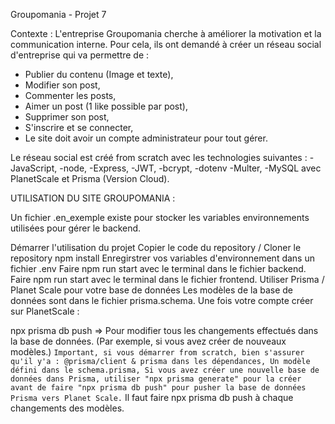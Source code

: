 Groupomania - Projet 7

Contexte : L'entreprise Groupomania cherche à améliorer la motivation et la communication interne. Pour cela, ils ont demandé à créer un réseau social d'entreprise qui va permettre de : 
- Publier du contenu (Image et texte),
- Modifier son post,
- Commenter les posts,
- Aimer un post (1 like possible par post),
- Supprimer son post, 
- S'inscrire et se connecter, 
- Le site doit avoir un compte administrateur pour tout gérer. 

Le réseau social est créé from scratch avec les technologies suivantes : 
-JavaScript, -node, -Express, -JWT, -bcrypt, -dotenv -Multer, -MySQL avec PlanetScale et Prisma (Version Cloud).

UTILISATION DU SITE GROUPOMANIA : 

Un fichier .en_exemple existe pour stocker les variables environnements utilisées pour gérer le backend.

Démarrer l'utilisation du projet
Copier le code du repository / Cloner le repository
npm install
Enregirstrer vos variables d'environnement dans un fichier .env
Faire npm run start avec le terminal dans le fichier backend.
Faire npm run start avec le terminal dans le fichier frontend.
Utiliser Prisma / Planet Scale pour votre base de données
Les modèles de la base de données sont dans le fichier prisma.schema. Une fois votre compte créer sur PlanetScale :

npx prisma db push => Pour modifier tous les changements effectués dans la base de données. (Par exemple, si vous avez créer de nouveaux modèles.) `Important, si vous démarrer from scratch, bien s'assurer qu'il y'a :
@prisma/client & prisma dans les dépendances,
Un modèle défini dans le schema.prisma,
Si vous avez créer une nouvelle base de données dans Prisma, utiliser "npx prisma generate" pour la créer avant de faire "npx prisma db push" pour pusher la base de données Prisma vers Planet Scale.`
Il faut faire npx prisma db push à chaque changements des modèles.
